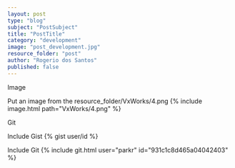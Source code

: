 ```yaml
---
layout: post
type: "blog"
subject: "PostSubject"
title: "PostTitle"
category: "development"
image: "post_development.jpg"
resource_folder: "post"
author: "Rogerio dos Santos"
published: false
---
```


Image 

Put an image from the resource_folder/VxWorks/4.png
{% include image.html path="VxWorks/4.png" %}


Git

Include Gist
{% gist user/id %}

Include Git
{% include git.html user="parkr" id="931c1c8d465a04042403" %}
                    